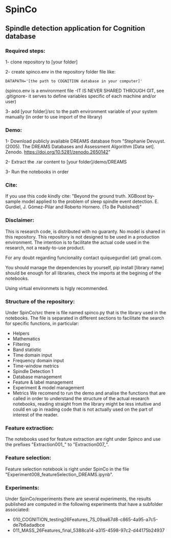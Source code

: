 # SpinCo
## Spindle detection application for Cognition database

### Required steps:
1- clone repository to [your folder]

2- create spinco.env in the repository folder file like:

    DATAPATH='[the path to COGNITION database in your computer]'
    
(spinco.env is a environment file -IT IS NEVER SHARED THROUGH GIT, see .gitignore- it serves to define variables specific of each machine and/or user)

3- add [your folder]/src to the path environment variable of your system manually (in order to use import of the library)

### Demo:
1- Download publicly available DREAMS database from "Stephanie Devuyst. (2005). The DREAMS Databases and Assessment Algorithm [Data set]. Zenodo. https://doi.org/10.5281/zenodo.2650142"

2- Extract the .rar content to [your folder]/demo/DREAMS

3- Run the notebooks in order

### Cite:
If you use this code kindly cite:
"Beyond the ground truth. XGBoost by-sample model applied to the problem of sleep spindle event detection. E. Gurdiel, J. Gómez-Pilar and Roberto Hornero. (To Be Published)"

### Disclaimer:
This is research code, is distributed with no guaranty. No model is shared in this repository. This repository is not designed to be used in a production environment. The intention is to facilitate the actual code used in the research, not a ready-to-use product.

For any doubt regarding funcionality contact quiquegurdiel (at) gmail.com.

You should manage the dependencies by yourself, pip install [library name] should be enough for all libraries, check the imports at the begining of the notebooks.

Using virtual environmets is higly recommended.

### Structure of the repository:
Under SpinCo/src there is file named spinco.py that is the library used in the notebooks. The file is separated in different sections to facilitate the search for specific functions, in particular:
- Helpers
- Mathematics
- Filtering
- Band statistic
- Time domain input
- Frequency domain input
- Time-window metrics
- Spindle Detection 1
- Database management
- Feature & label management
- Experiment & model management
- Metrics
We recomend to run the demo and analise the functions that are called in order to understand the structure of the actual research notebooks, reading straight from the library might be less intuitive and could en up in reading code that is not actually used on the part of interest of the reader.

### Feature extraction:
The notebooks used for feature extraction are right under Spinco and use the prefixes "Extraction001_" to "Extraction007_".

### Feature selection:
Feature selection notebook is right under SpinCo in the file "Experiment008_featureSelection_DREAMS.ipynb".

### Experiments:
Under SpinCo/experiments there are several experiments, the results published are computed in the following experiments that have a subfolder associated:
- 010_COGNITION_testing26Features_7S_09aa67d8-c865-4a95-a7c5-de7b6adadbce
- 011_MASS_26Features_final_5388ca14-a315-4598-97c2-d44175b24937

